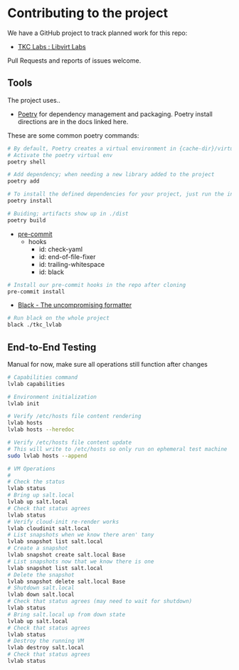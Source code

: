 # Contributing to the project

We have a GitHub project to track planned work for this repo:

- [TKC Labs : Libvirt Labs](https://github.com/users/memblin/projects/3)

Pull Requests and reports of issues welcome.

## Tools

The project uses..

- [Poetry](https://python-poetry.org/docs/) for dependency management and
  packaging. Poetry install directions are in the docs linked here.

These are some common poetry commands:

```bash
# By default, Poetry creates a virtual environment in {cache-dir}/virtualenvs.
# Activate the poetry virtual env
poetry shell

# Add dependency; when needing a new library added to the project
poetry add

# To install the defined dependencies for your project, just run the install command.
poetry install

# Buiding; artifacts show up in ./dist
poetry build
```

- [pre-commit](https://pre-commit.com/)
  - hooks
      - id: check-yaml
      - id: end-of-file-fixer
      - id: trailing-whitespace
      - id: black

```bash
# Install our pre-commit hooks in the repo after cloning
pre-commit install
```

- [Black - The uncompromising formatter](https://black.readthedocs.io/en/stable/)

```bash
# Run black on the whole project
black ./tkc_lvlab
```

## End-to-End Testing

Manual for now, make sure all operations still function after changes

```bash
# Capabilities command
lvlab capabilities

# Environment initialization
lvlab init

# Verify /etc/hosts file content rendering
lvlab hosts
lvlab hosts --heredoc

# Verify /etc/hosts file content update
# This will write to /etc/hosts so only run on ephemeral test machine
sudo lvlab hosts --append

# VM Operations
#
# Check the status
lvlab status
# Bring up salt.local
lvlab up salt.local
# Check that status agrees
lvlab status
# Verify cloud-init re-render works
lvlab cloudinit salt.local
# List snapshots when we know there aren' tany
lvlab snapshot list salt.local
# Create a snapshot
lvlab snapshot create salt.local Base
# List snapshots now that we know there is one
lvlab snapshot list salt.local
# Delete the snapshot
lvlab snapshot delete salt.local Base
# Shutdown salt.local
lvlab down salt.local
# Check that status agrees (may need to wait for shutdown)
lvlab status
# Bring salt.local up from down state
lvlab up salt.local
# Check that status agrees
lvlab status
# Destroy the running VM
lvlab destroy salt.local
# Check that status agrees
lvlab status
```
